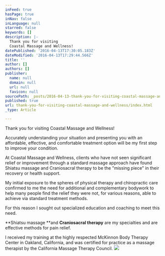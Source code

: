 ```yaml
---
inFeed: true
hasPage: true
inNav: false
inLanguage: null
starred: false
keywords: []
description: |-
  Thank you for visiting
  Coastal Massage and Wellness!
datePublished: '2016-04-13T17:30:05.183Z'
dateModified: '2016-04-13T17:29:44.566Z'
title: ''
author: []
authors: []
publisher:
  name: null
  domain: null
  url: null
  favicon: null
sourcePath: _posts/2016-04-13-thank-you-for-visiting-coastal-massage-and-wellness.md
published: true
url: thank-you-for-visiting-coastal-massage-and-wellness/index.html
_type: Article

---
```

Thank you for visiting
Coastal Massage and Wellness!

Accurately understanding
your situation and presenting you with an affordable, effective, and
comfortable treatment option will be my first step to improve your condition.

At Coastal Massage and
Wellness, clients who have not seen significant relief or improvement through a
standard massage approach have found Shiatsu massage and Craniosacral therapy
to be the "missing piece" in their recovery or health support.

My initial exposure to
the spheres of physical therapy and chiropractic care confirmed to me the need
for additional and complementary bodywork to help many people find the relief
they were not, for various reasons, able to achieve via standard treatment
methods.

For this reason I sought
out specialized education and coaching to meet this need. 

**Shiatsu
massage **and **Craniosacral therapy** are my specialties
and are effective methods for pain relief.

I received my training
at the highly respected McKinnon Body Therapy Center in Oakland, California,
and was certified for practice as a massage therapist by the California
Massage Therapy Council.
![](https://the-grid-user-content.s3-us-west-2.amazonaws.com/0a796d86-fbe7-4c3f-955d-b059a65aaf9b.jpg)